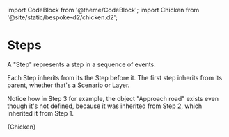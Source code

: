 import CodeBlock from '@theme/CodeBlock';
import Chicken from '@site/static/bespoke-d2/chicken.d2';

# Steps

A "Step" represents a step in a sequence of events.

Each Step inherits from its the Step before it. The first step inherits from its parent,
whether that's a Scenario or Layer.

Notice how in Step 3 for example, the object "Approach road" exists even though it's not
defined, because it was inherited from Step 2, which inherited it from Step 1.

<div className="embedSVG" dangerouslySetInnerHTML={{__html: require('@site/static/img/generated/chicken.svg2')}}></div>

<CodeBlock className="language-d2-incomplete">
    {Chicken}
</CodeBlock>
